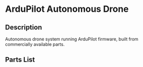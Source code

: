 # ArduPilot Autonomous Drone
## Description 
Autonomous drone system running ArduPilot firmware, built from commercially available parts.

## Parts List
